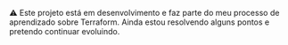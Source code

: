 ⚠️ Este projeto está em desenvolvimento e faz parte do meu processo de aprendizado sobre Terraform. Ainda estou resolvendo alguns pontos e pretendo continuar evoluindo.

